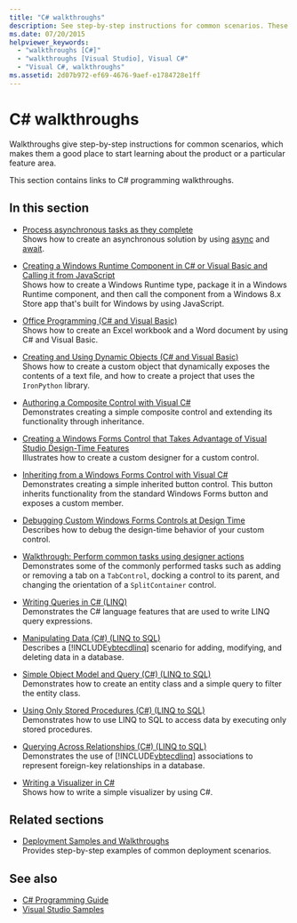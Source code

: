 ```yaml
---
title: "C# walkthroughs"
description: See step-by-step instructions for common scenarios. These C# walkthroughs are a good place to start learning about a product or particular feature area.
ms.date: 07/20/2015
helpviewer_keywords:
  - "walkthroughs [C#]"
  - "walkthroughs [Visual Studio], Visual C#"
  - "Visual C#, walkthroughs"
ms.assetid: 2d07b972-ef69-4676-9aef-e1784728e1ff
---
```

# C# walkthroughs

Walkthroughs give step-by-step instructions for common scenarios, which makes them a good place to start learning about the product or a particular feature area.

 This section contains links to C# programming walkthroughs.

## In this section

- [Process asynchronous tasks as they complete](./programming-guide/concepts/async/start-multiple-async-tasks-and-process-them-as-they-complete.md)\
  Shows how to create an asynchronous solution by using [async](./language-reference/keywords/async.md) and [await](./language-reference/operators/await.md).

- [Creating a Windows Runtime Component in C# or Visual Basic and Calling it from JavaScript](/windows/uwp/winrt-components/walkthrough-creating-a-simple-windows-runtime-component-and-calling-it-from-javascript)\
  Shows how to create a Windows Runtime type, package it in a Windows Runtime component, and then call the component from a Windows 8.x Store app that's built for Windows by using JavaScript.

- [Office Programming (C# and Visual Basic)](./programming-guide/interop/walkthrough-office-programming.md)\
  Shows how to create an Excel workbook and a Word document by using C# and Visual Basic.

- [Creating and Using Dynamic Objects (C# and Visual Basic)](./programming-guide/types/walkthrough-creating-and-using-dynamic-objects.md)\
  Shows how to create a custom object that dynamically exposes the contents of a text file, and how to create a project that uses the `IronPython` library.

- [Authoring a Composite Control with Visual C#](/dotnet/desktop/winforms/controls/walkthrough-authoring-a-composite-control-with-visual-csharp)\
  Demonstrates creating a simple composite control and extending its functionality through inheritance.

- [Creating a Windows Forms Control that Takes Advantage of Visual Studio Design-Time Features](/dotnet/desktop/winforms/controls/creating-a-wf-control-design-time-features)\
  Illustrates how to create a custom designer for a custom control.

- [Inheriting from a Windows Forms Control with Visual C#](/dotnet/desktop/winforms/controls/walkthrough-inheriting-from-a-windows-forms-control-with-visual-csharp)\
  Demonstrates creating a simple inherited button control. This button inherits functionality from the standard Windows Forms button and exposes a custom member.

- [Debugging Custom Windows Forms Controls at Design Time](/dotnet/desktop/winforms/controls/walkthrough-debugging-custom-windows-forms-controls-at-design-time)\
  Describes how to debug the design-time behavior of your custom control.

- [Walkthrough: Perform common tasks using designer actions](/dotnet/desktop/winforms/controls/perform-common-tasks-design-actions)\
  Demonstrates some of the commonly performed tasks such as adding or removing a tab on a `TabControl`, docking a control to its parent, and changing the orientation of a `SplitContainer` control.

- [Writing Queries in C# (LINQ)](./programming-guide/concepts/linq/walkthrough-writing-queries-linq.md)\
  Demonstrates the C# language features that are used to write LINQ query expressions.

- [Manipulating Data (C#) (LINQ to SQL)](../framework/data/adonet/sql/linq/walkthrough-manipulating-data-csharp.md)\
  Describes a [!INCLUDE[vbtecdlinq](~/includes/vbtecdlinq-md.md)] scenario for adding, modifying, and deleting data in a database.

- [Simple Object Model and Query (C#) (LINQ to SQL)](../framework/data/adonet/sql/linq/walkthrough-simple-object-model-and-query-csharp.md)\
  Demonstrates how to create an entity class and a simple query to filter the entity class.

- [Using Only Stored Procedures (C#) (LINQ to SQL)](../framework/data/adonet/sql/linq/walkthrough-using-only-stored-procedures-csharp.md)\
  Demonstrates how to use LINQ to SQL to access data by executing only stored procedures.

- [Querying Across Relationships (C#) (LINQ to SQL)](../framework/data/adonet/sql/linq/walkthrough-querying-across-relationships-csharp.md)\
  Demonstrates the use of [!INCLUDE[vbtecdlinq](~/includes/vbtecdlinq-md.md)] associations to represent foreign-key relationships in a database.

- [Writing a Visualizer in C#](/visualstudio/debugger/walkthrough-writing-a-visualizer-in-csharp)\
  Shows how to write a simple visualizer by using C#.

## Related sections

- [Deployment Samples and Walkthroughs](/visualstudio/deployment/clickonce-deployment-samples-and-walkthroughs)\
  Provides step-by-step examples of common deployment scenarios.

## See also

- [C# Programming Guide](./programming-guide/index.md)
- [Visual Studio Samples](/visualstudio/ide/visual-studio-ide)
